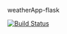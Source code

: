 weatherApp-flask

[![Build Status](https://semaphoreci.com/api/v1/fez15/weatherapp-flask/branches/master/badge.svg)](https://semaphoreci.com/fez15/weatherapp-flask)

